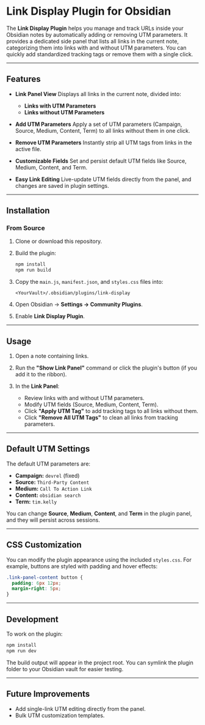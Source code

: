 # Link Display Plugin for Obsidian

The **Link Display Plugin** helps you manage and track URLs inside your Obsidian notes by automatically adding or removing UTM parameters. It provides a dedicated side panel that lists all links in the current note, categorizing them into links with and without UTM parameters. You can quickly add standardized tracking tags or remove them with a single click.

---

## **Features**

* **Link Panel View**
  Displays all links in the current note, divided into:

  * **Links with UTM Parameters**
  * **Links without UTM Parameters**

* **Add UTM Parameters**
  Apply a set of UTM parameters (Campaign, Source, Medium, Content, Term) to all links without them in one click.

* **Remove UTM Parameters**
  Instantly strip all UTM tags from links in the active file.

* **Customizable Fields**
  Set and persist default UTM fields like Source, Medium, Content, and Term.

* **Easy Link Editing**
  Live-update UTM fields directly from the panel, and changes are saved in plugin settings.

---

## **Installation**

### **From Source**

1. Clone or download this repository.
2. Build the plugin:

   ```bash
   npm install
   npm run build
   ```
3. Copy the `main.js`, `manifest.json`, and `styles.css` files into:

   ```
   <YourVault>/.obsidian/plugins/link-display
   ```
4. Open Obsidian → **Settings → Community Plugins**.
5. Enable **Link Display Plugin**.

---

## **Usage**

1. Open a note containing links.
2. Run the **"Show Link Panel"** command or click the plugin's button (if you add it to the ribbon).
3. In the **Link Panel**:

   * Review links with and without UTM parameters.
   * Modify UTM fields (Source, Medium, Content, Term).
   * Click **"Apply UTM Tag"** to add tracking tags to all links without them.
   * Click **"Remove All UTM Tags"** to clean all links from tracking parameters.

---

## **Default UTM Settings**

The default UTM parameters are:

* **Campaign:** `devrel` (fixed)
* **Source:** `Third-Party Content`
* **Medium:** `Call To Action Link`
* **Content:** `obsidian search`
* **Term:** `tim.kelly`

You can change **Source**, **Medium**, **Content**, and **Term** in the plugin panel, and they will persist across sessions.

---

## **CSS Customization**

You can modify the plugin appearance using the included `styles.css`.
For example, buttons are styled with padding and hover effects:

```css
.link-panel-content button {
  padding: 6px 12px;
  margin-right: 5px;
}
```

---

## **Development**

To work on the plugin:

```bash
npm install
npm run dev
```

The build output will appear in the project root. You can symlink the plugin folder to your Obsidian vault for easier testing.

---

## **Future Improvements**

* Add single-link UTM editing directly from the panel.
* Bulk UTM customization templates.